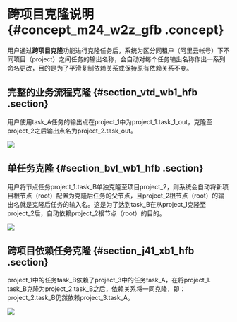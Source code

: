 # 跨项目克隆说明 {#concept_m24_w2z_gfb .concept}

用户通过**跨项目克隆**功能进行克隆任务后，系统为区分同租户（阿里云帐号）下不同项目（project）之间任务的输出名称，会自动对每个任务输出名称作出一系列命名更改，目的是为了平滑复制依赖关系或保持原有依赖关系不变。

## 完整的业务流程克隆 {#section_vtd_wb1_hfb .section}

用户使用task\_A任务的输出点在project\_1中为project\_1.task\_1\_out，克隆至project\_2之后输出点名为project\_2.task\_out。

![](http://static-aliyun-doc.oss-cn-hangzhou.aliyuncs.com/assets/img/21853/153810049013009_zh-CN.jpg)

## 单任务克隆 {#section_bvl_wb1_hfb .section}

用户将节点任务project\_1.task\_B单独克隆至项目project\_2，则系统会自动将新项目根节点（root）配置为克隆后任务的父节点，且project\_2根节点（root）的输出名就是克隆后任务的输入名。这是为了达到task\_B在从project\_1克隆至project\_2后，自动依赖project\_2根节点（root）的目的。

![](http://static-aliyun-doc.oss-cn-hangzhou.aliyuncs.com/assets/img/21853/153810049013010_zh-CN.jpg)

## 跨项目依赖任务克隆 {#section_j41_xb1_hfb .section}

project\_1中的任务task\_B依赖了project\_3中的任务task\_A，在将project\_1. task\_B克隆为project\_2.task\_B之后，依赖关系将一同克隆，即：project\_2.task\_B仍然依赖project\_3.task\_A。

![](http://static-aliyun-doc.oss-cn-hangzhou.aliyuncs.com/assets/img/21853/153810049013011_zh-CN.jpg)

